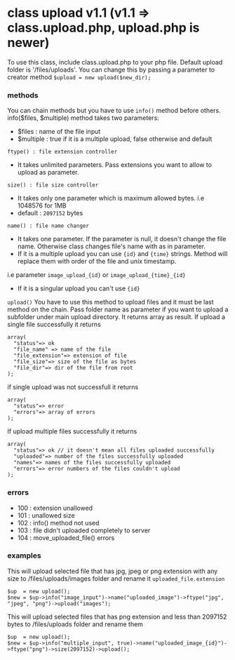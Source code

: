 # class upload v1.1 (v1.1 => class.upload.php, upload.php is newer)

To use this class, include class.upload.php to your php file. Default upload folder is '/files/uploads'. You can change this by passing a parameter to creator method ```$upload = new upload($new_dir);```

### methods

You can chain methods but you have to use `info()` method before others. 
info($files, $multiple) method takes two parameters:
- $files    : name of the file input
- $multiple : true if it is a multiple upload, false otherwise and default 

`ftype() : file extension controller`
- It takes unlimited parameters. Pass extensions you want to allow to upload as parameter.

`size() : file size controller`
- It takes only one parameter which is maximum allowed bytes. i.e 1048576 for 1MB
- default : `2097152` bytes

`name() : file name changer`
- It takes one parameter. If the parameter is null, it doesn't change the file name. Otherwise class changes file's name with as in parameter.
- If it is a multiple upload you can use `{id}` and `{time}` strings. Method will replace them with order of the file and unix timestamp. 

i.e parameter `image_upload_{id}` or `image_upload_{time}_{id}`

- If it is a singular upload you can't use `{id}`

`upload()`
You have to use this method to upload files and it must be last method on the chain.
Pass folder name as parameter if you want to upload a subfolder under main upload directory.
It returns array as result. If upload a single file successfully it returns

    array(
      "status"=> ok
      "file_name" => name of the file
      "file_extension"=> extension of file
      "file_size"=> size of the file as bytes
      "file_dir"=> dir of the file from root
    );
    
if single upload was not successfull it returns

    array(
      "status"=> error
      "errors"=> array of errors
    );

If upload multiple files successfully it returns

    array(
      "status"=> ok // it doesn't mean all files uploaded successfully
      "uploaded"=> number of the files successfully uploaded 
      "names"=> names of the files successfully uploaded
      "errors"=> error numbers of the files couldn't upload
    );
    
### errors
- 100 : extension unallowed
- 101 : unallowed size
- 102 : info() method not used
- 103 : file didn't uploaded completely to server
- 104 : move_uploaded_file() errors

### examples
This will upload selected file that has jpg, jpeg or png extension with any size to /files/uploads/images folder and rename it `uploaded_file.extension`

    $up  = new upload();
    $new = $up->info("image_input")->name("uploaded_image")->ftype("jpg", "jpeg", "png")->upload("images");

This will upload selected files that has png extension and less than 2097152 bytes to /files/uploads folder and rename them

    $up  = new upload();
    $new = $up->info("multiple_input", true)->name("uploaded_image_{id}")->ftype("png")->size(2097152)->upload();
